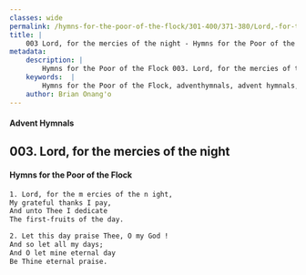 ```yaml
---
classes: wide
permalink: /hymns-for-the-poor-of-the-flock/301-400/371-380/Lord,-for-the-mercies-of-the-night/
title: |
    003 Lord, for the mercies of the night - Hymns for the Poor of the Flock
metadata:
    description: |
        Hymns for the Poor of the Flock 003. Lord, for the mercies of the night. Lord, for the m ercies of the n ight, My grateful thanks I pay, And unto Thee I dedicate  The first-fruits of the day. 
    keywords:  |
        Hymns for the Poor of the Flock, adventhymnals, advent hymnals, Lord, for the mercies of the night, Lord, for the m ercies of the n ight,, 
    author: Brian Onang'o
---
```


#### Advent Hymnals
## 003. Lord, for the mercies of the night
####  Hymns for the Poor of the Flock

```txt
1. Lord, for the m ercies of the n ight,
My grateful thanks I pay,
And unto Thee I dedicate 
The first-fruits of the day.

2. Let this day praise Thee, O my God ! 
And so let all my days;
And O let mine eternal day 
Be Thine eternal praise.
```